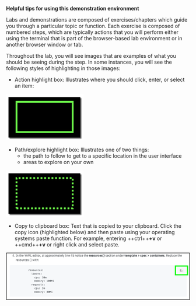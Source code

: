 **Helpful tips for using this demonstration environment**

Labs and demonstrations are composed of exercises/chapters which guide you through a particular topic or function. Each exercise is composed of numbered steps, which are typically actions that you will perform either using the terminal that is part of the browser-based lab environment or in another browser window or tab.

Throughout the lab, you will see images that are examples of what you should be seeing during the step. In some instances, you will see the following styles of highlighting in those images:

- Action highlight box: Illustrates where you should click,  enter, or select an item:

![](_attachments/ClickActionRectangle.png)

- Path/explore highlight box: Illustrates one of two things:
  - the path to follow to get to a specific location in the user interface
  - areas to explore on your own

![](_attachments/PathExploreHighlight.png)

- Copy to clipboard box: Text that is copied to your clipboard. Click the copy icon (highlighted below) and then paste using your operating systems paste function. For example, entering ++ctrl++**+v**  or ++cmd++**+v**  or right click and select paste.

![](_attachments/Usage-Clipboard.png)
